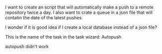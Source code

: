 I want to create an script that will automatically make a push to a remote repository twice a day.
I also want to crate a queue in a json file that will contatin the date
of the latest pushes.

I wonder if it is good idea if I create a local database instead of a json file?

This is the name of the task in the task wizard:
Autopush

autopush didn't work
